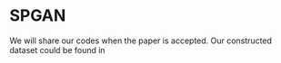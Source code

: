 # SPGAN 
We will share our codes when the paper is accepted.
Our constructed dataset could be found in 
